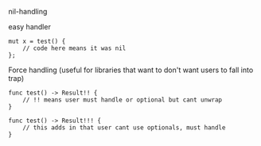nil-handling

easy handler

```
mut x = test() {
	// code here means it was nil	
};
```

Force handling (useful for libraries that want to don't want users to fall into trap)

```
func test() -> Result!! {
	// !! means user must handle or optional but cant unwrap
}

func test() -> Result!!! {
	// this adds in that user cant use optionals, must handle
}
```
